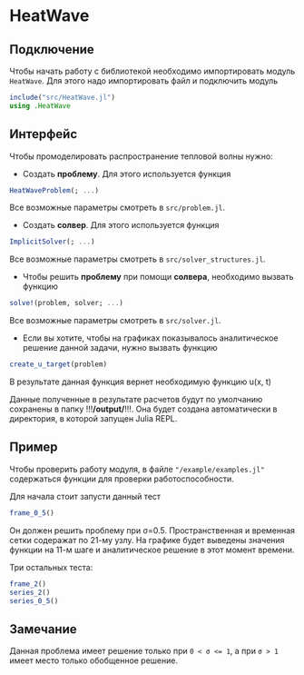 # HeatWave

## Подключение
Чтобы начать работу с библиотекой необходимо импортировать модуль `HeatWave`. Для этого надо импортировать файл и подключить модуль
```julia
include("src/HeatWave.jl")
using .HeatWave
```
## Интерфейс
Чтобы промоделировать распространение тепловой волны нужно:
- Создать **проблему**. Для этого используется функция 
```julia
HeatWaveProblem(; ...)
```
Все возможные параметры смотреть в `src/problem.jl`.
- Создать **солвер**. Для этого используется функция
```julia
ImplicitSolver(; ...)
```
Все возможные параметры смотреть в `src/solver_structures.jl`.
- Чтобы решить **проблему** при помощи **солвера**, необходимо вызвать функцию 
```julia
solve!(problem, solver; ...)
```
Все возможные параметры смотреть в `src/solver.jl`.
- Если вы хотите, чтобы на графиках показывалось аналитическое решение данной задачи, нужно вызвать функцию
```julia
create_u_target(problem)
```
В результате данная функция вернет необходимую функцию u(x, t)

Данные полученные в результате расчетов будут по умолчанию сохранены в папку !!!**/output/**!!!. Она будет создана автоматически в директория, в которой запущен Julia REPL.

## Пример
Чтобы проверить работу модуля, в файле `"/example/examples.jl"` содержаться функции для проверки работоспособности.

Для начала стоит запусти данный тест
```julia
frame_0_5()
```
Он должен решить проблему при σ=0.5. Пространственная и временная сетки содеражат по 21-му узлу. На графике будет выведены значения функции на 11-м шаге и аналитическое решение в этот момент времени.

Три остальных теста:
```julia
frame_2()
series_2()
series_0_5()
```

## Замечание
Данная проблема имеет решение только при `0 < σ <= 1`, а при `σ > 1` имеет место только обобщенное решение.